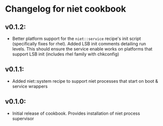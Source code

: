 # Changelog for niet cookbook

## v0.1.2:

* Better platform support for the `niet::service` recipe's init script (specifically fixes for rhel).
Added LSB init comments detailing run levels. This should ensure the service enable works on platforms that support LSB init (includes rhel family with chkconfig)

## v0.1.1:

* Added niet::system recipe to support niet processes that start on boot & service wrappers

## v0.1.0:

* Initial release of cookbook. Provides installation of niet process supervisor
